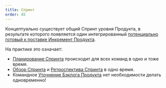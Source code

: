 ```yaml
---
title: Спринт
order: 45
---
```


Концептуально существует общий Спринт уровня Продукта, в результате которого появляется один интегрированный [потенциально готовый к поставке Инкремент Продукта](potentially-shippable-product-increment.html).

На практике это означает:

* [Планирование Спринта](sprint-planning-one.html) происходит для всех команд в одно и тоже время.
* [Обзор Спринта](sprint-review.html) и [Ретроспектива Спринта](retrospective.html) в одно время.
* Командное [Уточнение Бэклога Продукта](product-backlog-refinement.html) нет необходимости делать одновременно!

